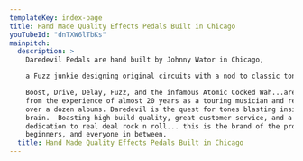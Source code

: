 ```yaml
---
templateKey: index-page
title: Hand Made Quality Effects Pedals Built in Chicago
youTubeId: "dnTXW6lTbKs"
mainpitch:
  description: >
    Daredevil Pedals are hand built by Johnny Wator in Chicago,

    a Fuzz junkie designing original circuits with a nod to classic tones. 

    Boost, Drive, Delay, Fuzz, and the infamous Atomic Cocked Wah...are all born
    from the experience of almost 20 years as a touring musician and recording
    over a dozen albums. Daredevil is the quest for tones blasting inside his
    brain.  Boasting high build quality, great customer service, and a
    dedication to real deal rock n roll... this is the brand of the pros,
    beginners, and everyone in between.
  title: Hand Made Quality Effects Pedals Built in Chicago
---
```

